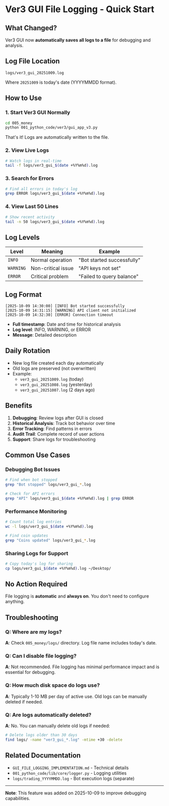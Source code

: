 # Ver3 GUI File Logging - Quick Start

## What Changed?

Ver3 GUI now **automatically saves all logs to a file** for debugging and analysis.

## Log File Location

```
logs/ver3_gui_20251009.log
```

Where `20251009` is today's date (YYYYMMDD format).

## How to Use

### 1. Start Ver3 GUI Normally
```bash
cd 005_money
python 001_python_code/ver3/gui_app_v3.py
```

That's it! Logs are automatically written to the file.

### 2. View Live Logs
```bash
# Watch logs in real-time
tail -f logs/ver3_gui_$(date +%Y%m%d).log
```

### 3. Search for Errors
```bash
# Find all errors in today's log
grep ERROR logs/ver3_gui_$(date +%Y%m%d).log
```

### 4. View Last 50 Lines
```bash
# Show recent activity
tail -n 50 logs/ver3_gui_$(date +%Y%m%d).log
```

## Log Levels

| Level | Meaning | Example |
|-------|---------|---------|
| `INFO` | Normal operation | "Bot started successfully" |
| `WARNING` | Non-critical issue | "API keys not set" |
| `ERROR` | Critical problem | "Failed to query balance" |

## Log Format

```
[2025-10-09 14:30:00] [INFO] Bot started successfully
[2025-10-09 14:31:15] [WARNING] API client not initialized
[2025-10-09 14:32:30] [ERROR] Connection timeout
```

- **Full timestamp**: Date and time for historical analysis
- **Log level**: INFO, WARNING, or ERROR
- **Message**: Detailed description

## Daily Rotation

- New log file created each day automatically
- Old logs are preserved (not overwritten)
- Example:
  - `ver3_gui_20251009.log` (today)
  - `ver3_gui_20251008.log` (yesterday)
  - `ver3_gui_20251007.log` (2 days ago)

## Benefits

1. **Debugging**: Review logs after GUI is closed
2. **Historical Analysis**: Track bot behavior over time
3. **Error Tracking**: Find patterns in errors
4. **Audit Trail**: Complete record of user actions
5. **Support**: Share logs for troubleshooting

## Common Use Cases

### Debugging Bot Issues
```bash
# Find when bot stopped
grep "Bot stopped" logs/ver3_gui_*.log

# Check for API errors
grep "API" logs/ver3_gui_$(date +%Y%m%d).log | grep ERROR
```

### Performance Monitoring
```bash
# Count total log entries
wc -l logs/ver3_gui_$(date +%Y%m%d).log

# Find coin updates
grep "Coins updated" logs/ver3_gui_*.log
```

### Sharing Logs for Support
```bash
# Copy today's log for sharing
cp logs/ver3_gui_$(date +%Y%m%d).log ~/Desktop/
```

## No Action Required

File logging is **automatic** and **always on**. You don't need to configure anything.

## Troubleshooting

### Q: Where are my logs?
**A**: Check `005_money/logs/` directory. Log file name includes today's date.

### Q: Can I disable file logging?
**A**: Not recommended. File logging has minimal performance impact and is essential for debugging.

### Q: How much disk space do logs use?
**A**: Typically 1-10 MB per day of active use. Old logs can be manually deleted if needed.

### Q: Are logs automatically deleted?
**A**: No. You can manually delete old logs if needed:
```bash
# Delete logs older than 30 days
find logs/ -name "ver3_gui_*.log" -mtime +30 -delete
```

## Related Documentation

- `GUI_FILE_LOGGING_IMPLEMENTATION.md` - Technical details
- `001_python_code/lib/core/logger.py` - Logging utilities
- `logs/trading_YYYYMMDD.log` - Bot execution logs (separate)

---

**Note**: This feature was added on 2025-10-09 to improve debugging capabilities.
